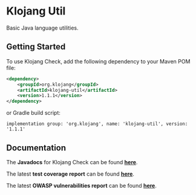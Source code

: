 # Klojang Util

Basic Java language utilities.

## Getting Started

To use Klojang Check, add the following dependency to your Maven POM file:

```xml
<dependency>
    <groupId>org.klojang</groupId>
    <artifactId>klojang-util</artifactId>
    <version>1.1.1</version>
</dependency>
```

or Gradle build script:

```
implementation group: 'org.klojang', name: 'klojang-util', version: '1.1.1'
```

## Documentation

The **Javadocs** for Klojang Check can be
found **[here](https://klojang4j.github.io/klojang-util/1/api)**.

The latest **test coverage report** can be
found **[here](https://klojang4j.github.io/klojang-util/1/coverage)**.

The latest **OWASP vulnerabilities report** can be
found **[here](https://klojang4j.github.io/klojang-util/1/vulnerabilities/dependency-check-report.html)**.



